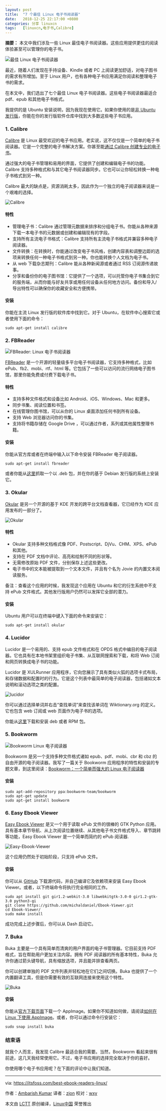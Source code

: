 ```yaml
---
layout: post
title:	"7 个最佳 Linux 电子书阅读器"
date:	2018-12-25 22:17:00 +0800 
categories:	分享 linuxcn 
tags:	[linuxcn,电子书,Calibre]
---
```



**摘要：** 本文中我们涉及一些 Linux 最佳电子书阅读器。这些应用提供更佳的阅读体验甚至可以管理你的电子书。


![最佳 Linux 电子书阅读器](/Asserts/Images/album/201812/25/221743h534kuezeu46iq54.png)


最近，随着人们发现在手持设备、Kindle 或者 PC 上阅读更加舒适，对电子图书的需求有所增加。至于 Linux 用户，也有各种电子书应用满足你阅读和整理电子书的需求。


在本文中，我们选出了七个最佳 Linux 电子书阅读器。这些电子书阅读器最适合 pdf、epub 和其他电子书格式。


我提供的是 Ubuntu 安装说明，因为我现在使用它。如果你使用的是[非 Ubuntu 发行版](https://itsfoss.com/non-ubuntu-beginner-linux/)，你能在你的发行版软件仓库中找到大多数这些电子书应用。


### 1. Calibre


[Calibre](https://www.calibre-ebook.com) 是 Linux 最受欢迎的电子书应用。老实说，这不仅仅是一个简单的电子书阅读器。它是一个完整的电子书解决方案。你甚至能[通过 Calibre 创建专业的电子书](https://itsfoss.com/create-ebook-calibre-linux/)。


通过强大的电子书管理和易用的界面，它提供了创建和编辑电子书的功能。Calibre 支持多种格式和与其它电子书阅读器同步。它也可以让你轻松转换一种电子书格式到另一种。


Calibre 最大的缺点是，资源消耗太多，因此作为一个独立的电子阅读器来说是一个艰难的选择。


![Calibre](/Asserts/Images/album/201812/25/221744rnsapnq84pxkpqxa.jpg)


#### 特性


* 管理电子书：Calibre 通过管理元数据来排序和分组电子书。你能从各种来源下载一本电子书的元数据或创建和编辑现有的字段。
* 支持所有主流电子书格式：Calibre 支持所有主流电子书格式并兼容多种电子阅读器。
* 文件转换：在转换时，你能通过改变电子书风格，创建内容表和调整边距的选项来转换任何一种电子书格式到另一种。你也能转换个人文档为电子书。
* 从 web 下载杂志期刊：Calibre 能从各种新闻源或者通过 RSS 订阅源传递故事。
* 分享和备份你的电子图书馆：它提供了一个选项，可以托管你电子书集合到它的服务端，从而你能与好友共享或用任何设备从任何地方访问。备份和导入/导出特性可以确保你的收藏安全和方便携带。


#### 安装


你能在主流 Linux 发行版的软件库中找到它。对于 Ubuntu，在软件中心搜索它或者使用下面的命令：



```
sudo apt-get install calibre
```

### 2. FBReader


![FBReader: Linux 电子书阅读器](/Asserts/Images/album/201812/25/221746rj22jriqruxqu9cc.jpg)


[FBReader](https://fbreader.org) 是一个开源的轻量级多平台电子书阅读器，它支持多种格式，比如 ePub、fb2、mobi、rtf、html 等。它包括了一些可以访问的流行网络电子图书馆，那里你能免费或付费下载电子书。


#### 特性


* 支持多种文件格式和设备比如 Android、iOS、Windows、Mac 和更多。
* 同步书集、阅读位置和书签。
* 在线管理你图书馆，可以从你的 Linux 桌面添加任何书到所有设备。
* 支持 Web 浏览器访问你的书集。
* 支持将书籍存储在 Google Drive ，可以通过作者，系列或其他属性整理书籍。


#### 安装


你能从官方库或者在终端中输入以下命令安装 FBReader 电子阅读器。



```
sudo apt-get install fbreader
```

或者你能从[这里](https://fbreader.org/content/fbreader-beta-linux-desktop)抓取一个以 .deb 包，并在你的基于 Debian 发行版的系统上安装它。


### 3. Okular


[Okular](https://okular.kde.org/) 是另一个开源的基于 KDE 开发的跨平台文档查看器，它已经作为 KDE 应用发布的一部分了。


![Okular](/Asserts/Images/album/201812/25/221747vxmdzqafdoa0ilaa.jpg)


#### 特性


* Okular 支持多种文档格式像 PDF、Postscript、DjVu、CHM、XPS、ePub 和其他。
* 支持在 PDF 文档中评论、高亮和绘制不同的形状等。
* 无需修改原始 PDF 文件，分别保存上述这些更改。
* 电子书中的文本能被提取到一个文本文件，并且有个名为 Jovie 的内置文本阅读服务。


备注：查看这个应用的时候，我发现这个应用在 Ubuntu 和它的衍生系统中不支持 ePub 文件格式。其他发行版用户仍然可以发挥它全部的潜力。


#### 安装


Ubuntu 用户可以在终端中键入下面的命令来安装它：



```
sudo apt-get install okular
```

### 4. Lucidor


Lucidor 是一个易用的、支持 epub 文件格式和在 OPDS 格式中编目的电子阅读器。它也具有在本地书架里组织电子书集、从互联网搜索和下载，和将 Web 订阅和网页转换成电子书的功能。


Lucidor 是 XULRunner 应用程序，它向您展示了具有类似火狐的选项卡式布局，和存储数据和配置时的行为。它是这个列表中最简单的电子阅读器，包括诸如文本说明和滚动选项之类的配置。


![lucidor](/Asserts/Images/album/201812/25/221748p4f3v4pwzvw4gwhp.png)


你可以通过选择单词并右击“查找单词”来查找该单词在 Wiktionary.org 的定义。它也包含 web 订阅或 web 页面作为电子书的选项。


你能从[这里](http://lucidor.org/lucidor/download.php)下载和安装 deb 或者 RPM 包。


### 5. Bookworm


![Bookworm Linux 电子阅读器](/Asserts/Images/album/201812/25/221750p3mo3zz6068fz08q.jpg)


Bookworm 是另一个支持多种文件格式诸如 epub、pdf、mobi、cbr 和 cbz 的自由开源的电子阅读器。我写了一篇关于 Bookworm 应用程序的特性和安装的专题文章，到这里阅读：[Bookworm：一个简单而强大的 Linux 电子阅读器](https://itsfoss.com/bookworm-ebook-reader-linux/)


#### 安装



```
sudo apt-add-repository ppa:bookworm-team/bookworm
sudo apt-get update
sudo apt-get install bookworm
```

### 6. Easy Ebook Viewer


[Easy Ebook Viewer](https://github.com/michaldaniel/Ebook-Viewer) 是又一个用于读取 ePub 文件的很棒的 GTK Python 应用。具有基本章节导航、从上次阅读位置继续、从其他电子书文件格式导入、章节跳转等功能，Easy Ebook Viewer 是一个简单而简约的 ePub 阅读器.


![Easy-Ebook-Viewer](/Asserts/Images/album/201812/25/221751lbmkb7dwhhravyam.jpg)


这个应用仍然处于初始阶段，只支持 ePub 文件。


#### 安装


你可以从 [GitHub](https://github.com/michaldaniel/Ebook-Viewer.git) 下载源代码，并自己编译它及依赖项来安装 Easy Ebook Viewer。或者，以下终端命令将执行完全相同的工作。



```
sudo apt install git gir1.2-webkit-3.0 libwebkitgtk-3.0-0 gir1.2-gtk-3.0 python3-gi
git clone https://github.com/michaldaniel/Ebook-Viewer.git
cd Ebook-Viewer/
sudo make install
```

成功完成上述步骤后，你可以从 Dash 启动它。


### 7. Buka


Buka 主要是一个具有简单而清爽的用户界面的电子书管理器。它目前支持 PDF 格式，旨在帮助用户更加关注内容。拥有 PDF 阅读器的所有基本特性，Buka 允许你通过箭头键导航，具有缩放选项，并且能并排查看两页。


你可以创建单独的 PDF 文件列表并轻松地在它们之间切换。Buka 也提供了一个内置翻译工具，但是你需要有效的互联网连接来使用这个特性。


![Buka](/Asserts/Images/album/201812/25/221753gtend55tg2ndta5n.png)


#### 安装


你能从[官方下载页面](https://github.com/oguzhaninan/Buka/releases)下载一个 AppImage。如果你不知道如何做，请阅读[如何在 Linux 下使用 AppImage](https://itsfoss.com/use-appimage-linux/)。或者，你可以通过命令行安装它：



```
sudo snap install buka
```

### 结束语


就我个人而言，我发现 Calibre 最适合我的需要。当然，Bookworm 看起来很有前途，这几天我经常使用它。不过，电子书应用的选择完全取决于你的喜好。


你使用哪个电子书应用呢？在下面的评论中让我们知道。




---


via: <https://itsfoss.com/best-ebook-readers-linux/>


作者：[Ambarish Kumar](https://itsfoss.com/author/ambarish/) 译者：[zjon](https://github.com/zjon) 校对：[wxy](https://github.com/wxy)


本文由 [LCTT](https://github.com/LCTT/TranslateProject) 原创编译，[Linux中国](https://linux.cn/) 荣誉推出
